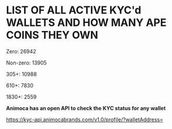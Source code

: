 # LIST OF ALL ACTIVE KYC'd WALLETS AND HOW MANY APE COINS THEY OWN

Zero: 26942

Non-zero: 13905

305+: 10988

610+: 7830

1830+: 2559

**Animoca has an open API to check the KYC status for any wallet**

https://kyc-api.animocabrands.com/v1.0/profile/?walletAddress=